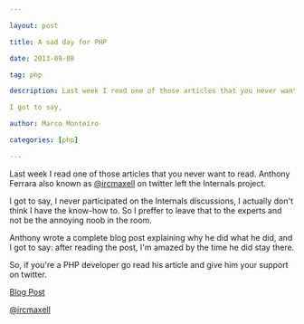 ---
layout: post
title: A sad day for PHP
date: 2013-09-08
tag: php
description: Last week I read one of those articles that you never want to read. Anthony Ferrara also known as [@ircmaxell](http://twitter.com/ircmaxell) on twitter left the Internals project.

I got to say,
author: Marco Monteiro
categories: [php]
---

Last week I read one of those articles that you never want to read. Anthony Ferrara also known as [@ircmaxell](http://twitter.com/ircmaxell) on twitter left the Internals project.

I got to say, I never participated on the Internals discussions, I actually don't think I have the know-how to. So I preffer to leave that to the experts and not be the annoying noob in the room.

Anthony wrote a complete blog post explaining why he did what he did, and I got to say: after reading the post, I'm amazed by the time he did stay there.

So, if you're a PHP developer go read his article and give him your support on twitter.

[<i class="icon-external-link"></i> Blog Post](http://blog.ircmaxell.com/2013/09/rambling-on-internals.html)

[<i class="icon-twitter"></i> @ircmaxell](http://twitter.com/ircmaxell)
